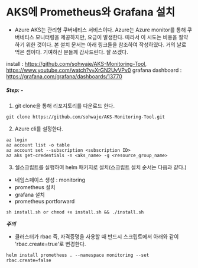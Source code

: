# AKS에 Prometheus와 Grafana 설치

- Azure AKS는 관리형 쿠버네티스 서비스이다. Azure는 Azure monitor를 통해 쿠버네티스 모니터링을 제공하지만, 요금이 발생한다. 따라서 이 시도는 비용을 절약하기 위한 것이다. 본 설치 문서는 아래 링크들을 참조하여 작성하였다. 거의 날로 먹은 셈이다. 기여하신 분들께 감사드린다. 잘 쓰겠다.

install : https://github.com/sohwaje/AKS-Monitoring-Tool, https://www.youtube.com/watch?v=XrGN2UvVPv0
grafana dashboard : https://grafana.com/grafana/dashboards/13770

##### Step: -
 1. git clone을 통해 리포지토리를 다운로드 한다.
 ```
 git clone https://github.com/sohwaje/AKS-Monitoring-Tool.git
 ```

 2. Azure cli를 설정한다.
 ```
 az login
 az account list -o table
 az account set --subscription <subscription ID>
 az aks get-credentials -n <aks_name> -g <resource_group_name>
 ```

 3. 쉘스크립트를 실행하여 helm 패키지로 설치(스크립트 설치 순서는 다음과 같다.)
  - 네임스페이스 생성 : monitoring
  - prometheus 설치
  - grafana 설치
  - prometheus portforward
 ```
 sh install.sh or chmod +x install.sh && ./install.sh

 ```
***주의***
- 클러스터가 rbac 즉, 자격증명을 사용할 때 반드시 스크립트에서 아래와 같이 'rbac.create=true'로 변경한다.
```
helm install prometheus . --namespace monitoring --set rbac.create=false
```
